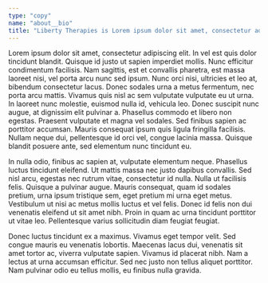 ```yaml
---
type: "copy"
name: "about__bio"
title: "Liberty Therapies is Lorem ipsum dolor sit amet, consectetur adipiscing elit."
---
```


Lorem ipsum dolor sit amet, consectetur adipiscing elit. In vel est quis dolor tincidunt blandit. Quisque id justo ut sapien imperdiet mollis. Nunc efficitur condimentum facilisis. Nam sagittis, est et convallis pharetra, est massa laoreet nisi, vel porta arcu nunc sed ipsum. Nunc orci nisi, ultricies et leo at, bibendum consectetur lacus. Donec sodales urna a metus fermentum, nec porta arcu mattis. Vivamus quis nisl ac sem vulputate vulputate eu ut urna. In laoreet nunc molestie, euismod nulla id, vehicula leo. Donec suscipit nunc augue, at dignissim elit pulvinar a. Phasellus commodo et libero non egestas. Praesent vulputate et magna vel sodales. Sed finibus sapien ac porttitor accumsan. Mauris consequat ipsum quis ligula fringilla facilisis. Nullam neque dui, pellentesque id orci vel, congue lacinia massa. Quisque blandit posuere ante, sed elementum nunc tincidunt eu.

In nulla odio, finibus ac sapien at, vulputate elementum neque. Phasellus luctus tincidunt eleifend. Ut mattis massa nec justo dapibus convallis. Sed nisl arcu, egestas nec rutrum vitae, consectetur id nulla. Nulla ut facilisis felis. Quisque a pulvinar augue. Mauris consequat, quam id sodales pretium, urna ipsum tristique sem, eget pretium mi urna eget metus. Vestibulum ut nisi ac metus mollis luctus et vel felis. Donec id felis non dui venenatis eleifend ut sit amet nibh. Proin in quam ac urna tincidunt porttitor ut vitae leo. Pellentesque varius sollicitudin diam feugiat feugiat.

Donec luctus tincidunt ex a maximus. Vivamus eget tempor velit. Sed congue mauris eu venenatis lobortis. Maecenas lacus dui, venenatis sit amet tortor ac, viverra vulputate sapien. Vivamus id placerat nibh. Nam a lectus at urna accumsan efficitur. Sed nec justo non tellus aliquet porttitor. Nam pulvinar odio eu tellus mollis, eu finibus nulla gravida.
